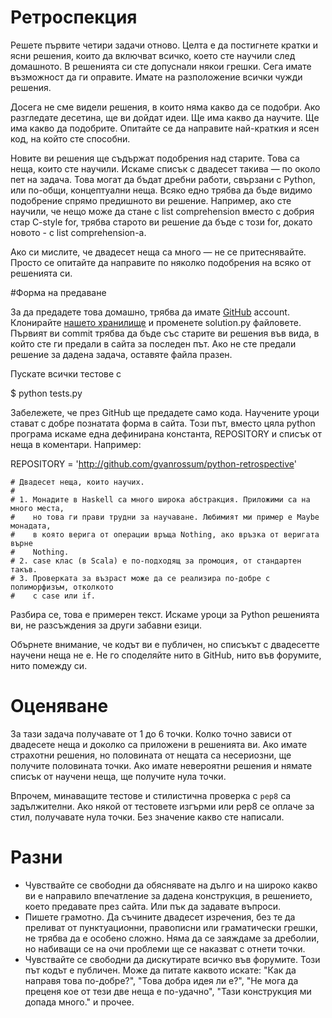 # Ретроспекция

Решете първите четири задачи отново. Целта е да постигнете кратки и ясни решения, които да включват всичко, което сте научили след домашното.
В решенията си сте допуснали някои грешки. Сега имате възможност да ги оправите. Имате на разположение всички чужди решения.

Досега не сме видели решения, в които няма какво да се подобри. Ако разгледате десетина, ще ви дойдат идеи. Ще има какво да научите.
Ще има какво да подобрите. Опитайте се да направите най-краткия и ясен код, на който сте способни.

Новите ви решения ще съдържат подобрения над старите. Това са неща, които сте научили. Искаме списък с двадесет такива — по около пет на задача.
Това могат да бъдат дребни работи, свързани с Python, или по-общи, концептуални неща. Всяко едно трябва да бъде видимо подобрение спрямо предишното ви решение.
Например, ако сте научили, че нещо може да стане с list comprehension вместо с добрия стар C-style for, трябва старото ви решение да бъде с този for, докато новото - с list comprehension-а.

Ако си мислите, че двадесет неща са много — не се притеснявайте. Просто се опитайте да направите по няколко подобрения на всяко от решенията си.

#Форма на предаване

За да предадете това домашно, трябва да имате [GitHub](http://github.com) account. Клонирайте [нашето хранилище](https://github.com/Vladimiroff/python-retrospective) и
променете solution.py файловете. Първият ви commit трябва да бъде със старите ви решения във вида, в който сте ги предали в сайта за последен път.
Ако не сте предали решение за дадена задача, оставяте файла празен.

Пускате всички тестове с

$ python tests.py

Забележете, че през GitHub ще предадете само кода. Научените уроци стават с добре познатата форма в сайта.
Този път, вместо цяла python програма искаме една дефинирана константа, REPOSITORY и списък от неща в коментари. Например:

REPOSITORY = 'http://github.com/gvanrossum/python-retrospective'

    # Двадесет неща, които научих.
    #
    # 1. Монадите в Haskell са много широка абстракция. Приложими са на много места,
    #    но това ги прави трудни за научаване. Любимият ми пример е Maybe монадата,
    #    в която верига от операции връща Nothing, ако връзка от веригата върне
    #    Nothing.
    # 2. case клас (в Scala) е по-подходящ за промоция, от стандартен такъв. 
    # 3. Проверката за възраст може да се реализира по-добре с полиморфизъм, отколкото
    #    с case или if.

Разбира се, това е примерен текст. Искаме уроци за Python решенията ви, не разсъждения за други забавни езици.

Обърнете внимание, че кодът ви е публичен, но списъкът с двадесетте научени неща не е. Не го споделяйте нито в GitHub, нито във форумите, нито помежду си.

# Оценяване

За тази задача получавате от 1 до 6 точки. Колко точно зависи от двадесете неща и доколко са приложени в решенията ви. Ако имате страхотни решения,
но половината от нещата са несериозни, ще получите половината точки. Ако имате невероятни решения и нямате списък от научени неща, ще получите нула точки.

Впрочем, минаващите тестове и стилистична проверка с `pep8` са задължителни. Ако някой от тестовете изгърми или pep8 се оплаче за стил, получавате нула точки. Без значение какво сте написали.

# Разни

 * Чувствайте се свободни да обяснявате на дълго и на широко какво ви е направило впечатление за дадена конструкция, в решението, което предавате през сайта. Или пък да задавате въпроси.
 * Пишете грамотно. Да съчините двадесет изречения, без те да преливат от пунктуационни, правописни или граматически грешки, не трябва да е особено сложно. Няма да се заяждаме за дреболии, но набиващи се на очи проблеми ще се наказват с отнети точки.
 * Чувствайте се свободни да дискутирате всичко във форумите. Този път кодът е публичен. Може да питате каквото искате: "Как да направя това по-добре?", "Това добра идея ли е?", "Не мога да преценя кое от тези две неща е по-удачно", "Тази конструкция ми допада много." и прочее.
